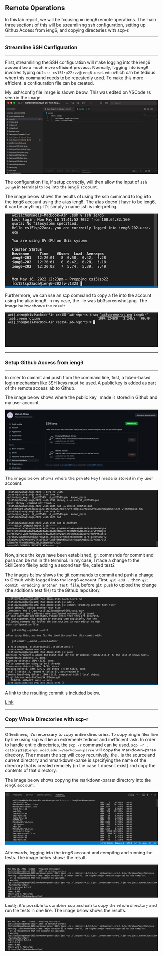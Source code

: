 ## **Remote Operations** 

In this lab report, we will be focusing on ieng6 remote operations. The main three sections of this will be streamlining ssh configuration, setting up Github Access from ieng6, and copying directories with scp-r. 

-----
### **Streamline SSH Configuration** 
-----
First, streamlining the SSH configuration will make logging into the ieng6 account be a much more efficient process. Normally, logging into ieng6 involves typing out `ssh cs15lsp22zzz@ieng6.ucsd.edu`
which can be tedious when this command needs to be repeatedly used. To make this more efficient, a configuration file can be created. 

My .ssh/config file image is shown below. This was edited on VSCode as seen in the image. 
![Image](configpic.png)

The configuration file, if setup correctly, will then allow the input of `ssh ieng6` in terminal to log into the ieng6 account. 

The image below shows the results of using the ssh command to log into the ieng6 account using the alias ieng6. The alias doesn't have to be ieng6, it can be anything. It's simply a name ssh is interpreting.

![image](ieng6login.png)


Furthermore, we can use an scp command to copy a file into the account using the alias ieng6. In my case, the file was lab3screenshot.png. The image below shows the result. 

![image](scptocopy.png)

-----
### **Setup Github Access from ieng6** 
-----

In order to commit and push from the command line, first, a token-based login mechanism like SSH keys must be used. A public key is added as part of the remote access lab to Github. 

The image below shows where the public key I made is stored in Github and my user account. 

![image](publickey.png)

The image below shows where the private key I made is stored in my user account. 

![image](privatekey.png)

Now, since the keys have been established, git commands for commit and push can be ran in the terminal. In my case, I made a change to the SkillDemo file by adding a second test file, called test2. 

The images below shows the git commands to commit and push a change to Github while logged into the ieng6 account. First, `git add .`, then `git commit -m"adding another test file`, before `git push` to upload the change (the additional test file) to the Github repository.

![image](lab3lastpic.png)

A link to the resulting commit is included below. 

[Link](https://github.com/Wei-Ji-Chen/SkillDemo/commit/a86ed220191fb9f21a112e9cffb1bd6d9db9bb67)

-----
### **Copy Whole Directories with scp-r** 
-----
Oftentimes, it's necessary to copy entire directories. To copy single files line by line using scp will be an extremenly tedious and inefficient task. In order to handle entire directories, the `scp -r` command can be used. `scp -r . cs15lsp22@ieng6.ucsd.edu:~/markdown-parse` will copy the markdown-parse directory. The r means the scp will copy recursively, the . is the source and current directory and mmarkdown-parse is specifying the name of the directory that is created remotely (in the case it doesn't exist) and copy the contents of that directory. 

The image below shows copying the markdown-parser directory into the ieng6 account. 

![image](markdownparsepic.png)

Afterwards, logging into the ieng6 account and compiling and running the tests. The image below shows the result.

![image](markdownparserun.png)

Lastly, it's possible to combine scp and ssh to copy the whole directory and run the tests in one line. The image below shows the results.

![image](markdownparserun.png)


